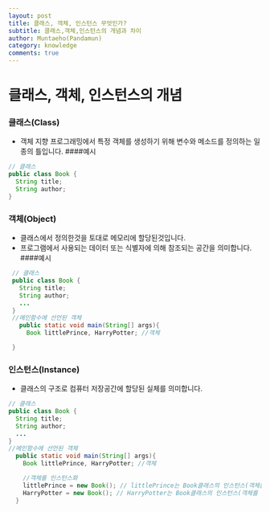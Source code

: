 ```yaml
---
layout: post
title: 클래스, 객체, 인스턴스 무엇인가?
subtitle: 클래스,객체,인스턴스의 개념과 차이
author: Muntaeho(Pandamun)
category: knowledge
comments: true
---
```


# 클래스, 객체, 인스턴스의 개념

### 클래스(Class)
 - 객체 지향 프로그래밍에서 특정 객체를 생성하기 위해 변수와 메소드를 정의하는 일종의 틀입니다.
####예시
~~~java
// 클래스
public class Book {
  String title;
  String author;
}
~~~
### 객체(Object)
 - 클래스에서 정의한것을 토대로 메모리에 할당된것입니다.
 - 프로그램에서 사용되는 데이터 또는 식별자에 의해 참조되는 공간을 의미합니다.
####예시
~~~java
 // 클래스
 public class Book {
   String title;
   String author;
   ...
 }
 //메인함수에 선언된 객체
   public static void main(String[] args){
     Book littlePrince, HarryPotter; //객체

 }
~~~
### 인스턴스(Instance)
 - 클래스의 구조로 컴퓨터 저장공간에 할당된 실체를 의미합니다.

 ~~~java
 // 클래스
 public class Book {
   String title;
   String author;
   ...
 }
 //메인함수에 선언된 객체
   public static void main(String[] args){
     Book littlePrince, HarryPotter; //객체

     //객체를 인스턴스화
     littlePrince = new Book(); // littlePrince는 Book클래스의 인스턴스(객체를 메모리에 할당)
     HarryPotter = new Book(); // HarryPotter는 Book클래스의 인스턴스(객체를 메모리에 할당)
   }
 ~~~
